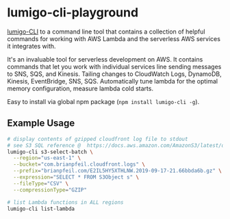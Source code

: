 # lumigo-cli-playground

[lumigo-CLI](https://github.com/lumigo-io/lumigo-cli) to a command line tool that contains a collection of helpful commands for working with AWS Lambda and the serverless AWS services it integrates with.

It's an invaluable tool for serverless development on AWS.  It contains commands that let you work with individual services line sending messages to SNS, SQS, and Kinesis.  Tailing changes to CloudWatch Logs, DynamoDB, Kinesis, EventBridge, SNS, SQS.  Automatically tune lambda for the optimal memory configuration, measure lambda cold starts.

Easy to install via global npm package (`npm install lumigo-cli -g`).

## Example Usage

```sh
# display contents of gzipped cloudfront log file to stdout
# see S3 SQL reference @  https://docs.aws.amazon.com/AmazonS3/latest/dev/s3-glacier-select-sql-reference-select.html
lumigo-cli s3-select-batch \
  --region="us-east-1" \
  --bucket="com.brianpfeil.cloudfront.logs" \
  --prefix="brianpfeil.com/E2IL5HY5XTHLNW.2019-09-17-21.66bbda6b.gz" \
  --expression="SELECT * FROM S3Object s" \
  --fileType="CSV" \
  --compressionType="GZIP"

# list Lambda functions in ALL regions
lumigo-cli list-lambda
```